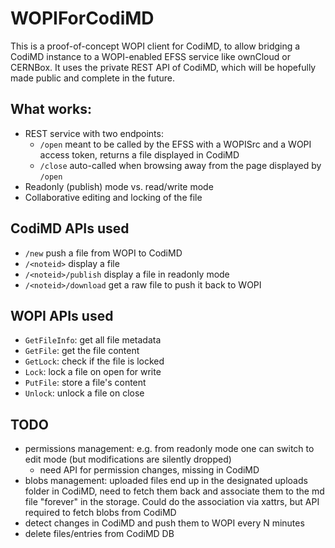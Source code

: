 # WOPIForCodiMD

This is a proof-of-concept WOPI client for CodiMD, to allow bridging a CodiMD instance to a WOPI-enabled EFSS service like ownCloud or CERNBox. It uses the private REST API of CodiMD, which will be hopefully made public and complete in the future.

## What works:
* REST service with two endpoints:
  - `/open`   meant to be called by the EFSS with a WOPISrc and a WOPI access token, returns a file displayed in CodiMD
  - `/close`  auto-called when browsing away from the page displayed by `/open`
* Readonly (publish) mode vs. read/write mode
* Collaborative editing and locking of the file

## CodiMD APIs used 
* `/new`                push a file from WOPI to CodiMD
* `/<noteid>`           display a file
* `/<noteid>/publish`   display a file in readonly mode
* `/<noteid>/download`  get a raw file to push it back to WOPI

## WOPI APIs used
* `GetFileInfo`: get all file metadata
* `GetFile`: get the file content
* `GetLock`: check if the file is locked
* `Lock`: lock a file on open for write
* `PutFile`: store a file's content
* `Unlock`: unlock a file on close

## TODO
* permissions management: e.g. from readonly mode one can switch to edit mode (but modifications are silently dropped)
  - need API for permission changes, missing in CodiMD
* blobs management: uploaded files end up in the designated uploads folder in CodiMD, need to fetch them back and associate them to the md file "forever" in the storage. Could do the association via xattrs, but API required to fetch blobs from CodiMD
* detect changes in CodiMD and push them to WOPI every N minutes
* delete files/entries from CodiMD DB

